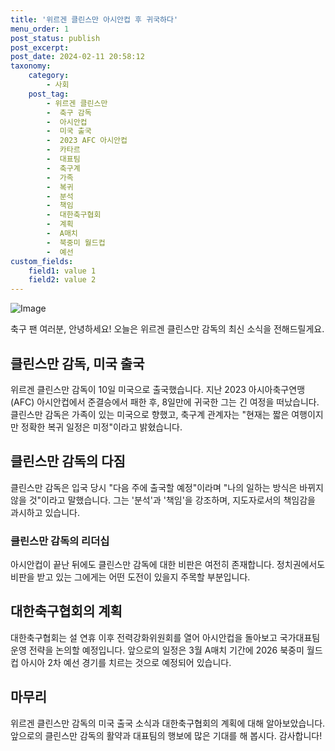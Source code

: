 ```yaml
---
title: '위르겐 클린스만 아시안컵 후 귀국하다'
menu_order: 1
post_status: publish
post_excerpt: 
post_date: 2024-02-11 20:58:12
taxonomy:
    category:
        - 사회
    post_tag:
        - 위르겐 클린스만
        -  축구 감독
        -  아시안컵
        -  미국 출국
        -  2023 AFC 아시안컵
        -  카타르
        -  대표팀
        -  축구계
        -  가족
        -  복귀
        -  분석
        -  책임
        -  대한축구협회
        -  계획
        -  A매치
        -  북중미 월드컵
        -  예선
custom_fields:
    field1: value 1
    field2: value 2
---
```


![Image](https://imgnews.pstatic.net/image/025/2024/02/11/0003340774_001_20240211194801095.jpg?type=w647)

축구 팬 여러분, 안녕하세요! 오늘은 위르겐 클린스만 감독의 최신 소식을 전해드릴게요. 
## 클린스만 감독, 미국 출국
위르겐 클린스만 감독이 10일 미국으로 출국했습니다. 지난 2023 아시아축구연맹(AFC) 아시안컵에서 준결승에서 패한 후, 8일만에 귀국한 그는 긴 여정을 떠났습니다. 클린스만 감독은 가족이 있는 미국으로 향했고, 축구계 관계자는 "현재는 짧은 여행이지만 정확한 복귀 일정은 미정"이라고 밝혔습니다.
## 클린스만 감독의 다짐
클린스만 감독은 입국 당시 "다음 주에 출국할 예정"이라며 "나의 일하는 방식은 바뀌지 않을 것"이라고 말했습니다. 그는 '분석'과 '책임'을 강조하며, 지도자로서의 책임감을 과시하고 있습니다.
### 클린스만 감독의 리더십
아시안컵이 끝난 뒤에도 클린스만 감독에 대한 비판은 여전히 존재합니다. 정치권에서도 비판을 받고 있는 그에게는 어떤 도전이 있을지 주목할 부분입니다.
## 대한축구협회의 계획
대한축구협회는 설 연휴 이후 전력강화위원회를 열어 아시안컵을 돌아보고 국가대표팀 운영 전략을 논의할 예정입니다. 앞으로의 일정은 3월 A매치 기간에 2026 북중미 월드컵 아시아 2차 예선 경기를 치르는 것으로 예정되어 있습니다.
## 마무리
위르겐 클린스만 감독의 미국 출국 소식과 대한축구협회의 계획에 대해 알아보았습니다. 앞으로의 클린스만 감독의 활약과 대표팀의 행보에 많은 기대를 해 봅시다. 감사합니다!
